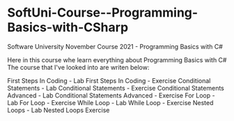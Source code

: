 # SoftUni-Course--Programming-Basics-with-CSharp
Software University November Course 2021 - Programming Basics with C#

Here in this course whe learn everything about Programming Basics with C#
The course that I've looked into are writen below:

First Steps In Coding - Lab
First Steps In Coding - Exercise
Conditional Statements - Lab
Conditional Statements - Exercise
Conditional Statements Advanced - Lab
Conditional Statements Advanced - Exercise
For Loop - Lab
For Loop - Exercise
While Loop - Lab
While Loop - Exercise
Nested Loops - Lab
Nested Loops Exercise
